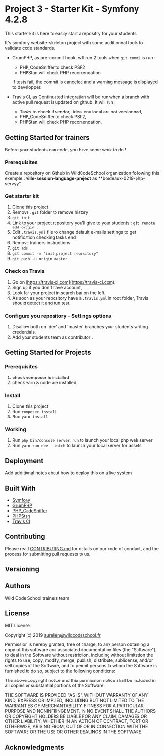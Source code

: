 # Project 3 - Starter Kit - Symfony 4.2.8

This starter kit is here to easily start a repositry for your students.

It's symfony website-skeleton project with some additionnal tools to validate code standards.

* GrumPHP, as pre-commit hook, will run 2 tools when `git commi` is run :
  
    * PHP_CodeSniffer to check PSR2 
    * PHPStan will check PHP recomendation
     
  If tests fail, the commit is canceled and a warning message is displayed to developper.

* Travis CI, as Continuated integration will be run when a branch with active pull request is updated on github. It will run :

    * Tasks to check if vendor, .idea, env.local are not versionned,
    * PHP_CodeSniffer to check PSR2,
    * PHPStan will check PHP recomendation.
 

## Getting Started for trainers

Before your students can code, you have some work to do !

### Prerequisites

Create a repository on Github in WildCodeSchool organization following this exemple :
**ville-session-language-project** as **bordeaux-0219-php-servyy"

### Get starter kit

1. Clone this project
2. Remove `.git` folder to remove history
3. `git init`
4. Link to your project repository you'll give to your students : `git remote add origin ...`
5. Edit `.travis.yml` file to change default e-mails settings to get notification checking tasks end
6. Remove trainers instructions
5. `git add .`
6. `git commit -m "init project repository"`
7. `git push -u origin master`

### Check on Travis

1. Go on [https://travis-ci.com](https://travis-ci.com).
2. Sign up if you don't have account,
3. Look for your project in search bar on the left,
4. As soon as your repository have a `.travis.yml` in root folder, Travis should detect it and run test.


### Configure you repository - Settings options

1. Disallow both on 'dev' and 'master' branches your students writing credentials. 
3. Add your students team as contributor .


## Getting Started for Projects

### Prerequisites

1. check composer is installed
2. check yarn & node are installed

### Install

1. Clone this project
2. Run `composer install`
3. Run `yarn install`

### Working

1. Run `php bin/console server:run` to launch your local php web server
2. Run `yarn run dev --watch` to launch your local server for assets


## Deployment

Add additional notes about how to deploy this on a live system

## Built With

* [Symfony](https://github.com/symfony/symfony)
* [GrumPHP](https://github.com/phpro/grumphp)
* [PHP_CodeSniffer](https://github.com/squizlabs/PHP_CodeSniffer)
* [PHPStan](https://github.com/phpstan/phpstan)
* [Travis CI](https://github.com/marketplace/travis-ci)

## Contributing

Please read [CONTRIBUTING.md](https://gist.github.com/PurpleBooth/b24679402957c63ec426) for details on our code of conduct, and the process for submitting pull requests to us.

## Versioning


## Authors

Wild Code School trainers team

## License

MIT License

Copyright (c) 2019 aurelien@wildcodeschool.fr

Permission is hereby granted, free of charge, to any person obtaining a copy
of this software and associated documentation files (the "Software"), to deal
in the Software without restriction, including without limitation the rights
to use, copy, modify, merge, publish, distribute, sublicense, and/or sell
copies of the Software, and to permit persons to whom the Software is
furnished to do so, subject to the following conditions:

The above copyright notice and this permission notice shall be included in all
copies or substantial portions of the Software.

THE SOFTWARE IS PROVIDED "AS IS", WITHOUT WARRANTY OF ANY KIND, EXPRESS OR
IMPLIED, INCLUDING BUT NOT LIMITED TO THE WARRANTIES OF MERCHANTABILITY,
FITNESS FOR A PARTICULAR PURPOSE AND NONINFRINGEMENT. IN NO EVENT SHALL THE
AUTHORS OR COPYRIGHT HOLDERS BE LIABLE FOR ANY CLAIM, DAMAGES OR OTHER
LIABILITY, WHETHER IN AN ACTION OF CONTRACT, TORT OR OTHERWISE, ARISING FROM,
OUT OF OR IN CONNECTION WITH THE SOFTWARE OR THE USE OR OTHER DEALINGS IN THE
SOFTWARE.

## Acknowledgments

